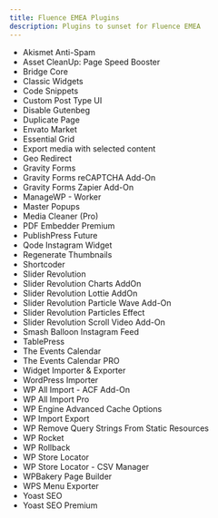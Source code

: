 ```yaml
---
title: Fluence EMEA Plugins
description: Plugins to sunset for Fluence EMEA
---
```


- Akismet Anti-Spam
- Asset CleanUp: Page Speed Booster
- Bridge Core
- Classic Widgets
- Code Snippets
- Custom Post Type UI
- Disable Gutenbeg
- Duplicate Page
- Envato Market
- Essential Grid
- Export media with selected content
- Geo Redirect
- Gravity Forms
- Gravity Forms reCAPTCHA Add-On
- Gravity Forms Zapier Add-On
- ManageWP - Worker
- Master Popups
- Media Cleaner (Pro)
- PDF Embedder Premium
- PublishPress Future
- Qode Instagram Widget
- Regenerate Thumbnails
- Shortcoder
- Slider Revolution
- Slider Revolution Charts AddOn
- Slider Revolution Lottie AddOn
- Slider Revolution Particle Wave Add-On
- Slider Revolution Particles Effect
- Slider Revolution Scroll Video Add-On
- Smash Balloon Instagram Feed
- TablePress
- The Events Calendar
- The Events Calendar PRO
- Widget Importer & Exporter
- WordPress Importer
- WP All Import - ACF Add-On
- WP All Import Pro
- WP Engine Advanced Cache Options
- WP Import Export
- WP Remove Query Strings From Static Resources
- WP Rocket
- WP Rollback
- WP Store Locator
- WP Store Locator - CSV Manager
- WPBakery Page Builder
- WPS Menu Exporter
- Yoast SEO
- Yoast SEO Premium
